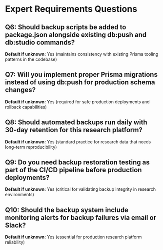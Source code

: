 # Expert Requirements Questions

## Q6: Should backup scripts be added to package.json alongside existing db:push and db:studio commands?
**Default if unknown:** Yes (maintains consistency with existing Prisma tooling patterns in the codebase)

## Q7: Will you implement proper Prisma migrations instead of using db:push for production schema changes?
**Default if unknown:** Yes (required for safe production deployments and rollback capabilities)

## Q8: Should automated backups run daily with 30-day retention for this research platform?
**Default if unknown:** Yes (standard practice for research data that needs long-term reproducibility)

## Q9: Do you need backup restoration testing as part of the CI/CD pipeline before production deployments?
**Default if unknown:** Yes (critical for validating backup integrity in research environments)

## Q10: Should the backup system include monitoring alerts for backup failures via email or Slack?
**Default if unknown:** Yes (essential for production research platform reliability)